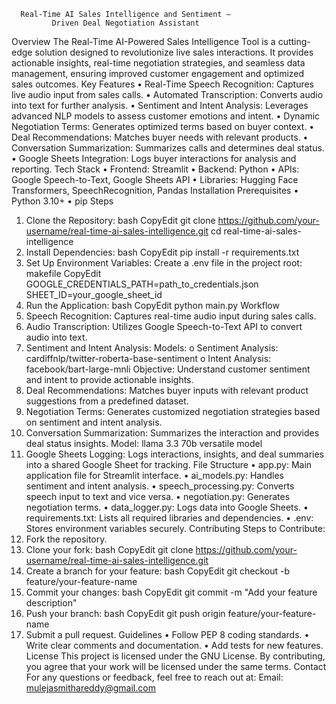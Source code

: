       Real-Time AI Sales Intelligence and Sentiment – 
             Driven Deal Negotiation Assistant
Overview
The Real-Time AI-Powered Sales Intelligence Tool is a cutting-edge solution designed to revolutionize live sales interactions. It provides actionable insights, real-time negotiation strategies, and seamless data management, ensuring improved customer engagement and optimized sales outcomes.
Key Features
•	Real-Time Speech Recognition: Captures live audio input from sales calls.
•	Automated Transcription: Converts audio into text for further analysis.
•	Sentiment and Intent Analysis: Leverages advanced NLP models to assess customer emotions and intent.
•	Dynamic Negotiation Terms: Generates optimized terms based on buyer context.
•	Deal Recommendations: Matches buyer needs with relevant products.
•	Conversation Summarization: Summarizes calls and determines deal status.
•	Google Sheets Integration: Logs buyer interactions for analysis and reporting.
Tech Stack
•	Frontend: Streamlit
•	Backend: Python
•	APIs: Google Speech-to-Text, Google Sheets API
•	Libraries: Hugging Face Transformers, SpeechRecognition, Pandas
Installation
Prerequisites
•	Python 3.10+
•	pip
Steps
1.	Clone the Repository:
bash
CopyEdit
git clone https://github.com/your-username/real-time-ai-sales-intelligence.git
cd real-time-ai-sales-intelligence
2.	Install Dependencies:
bash
CopyEdit
pip install -r requirements.txt
3.	Set Up Environment Variables: Create a .env file in the project root:
makefile
CopyEdit
GOOGLE_CREDENTIALS_PATH=path_to_credentials.json
SHEET_ID=your_google_sheet_id
4.	Run the Application:
bash
CopyEdit
python main.py
Workflow
1.	Speech Recognition:
Captures real-time audio input during sales calls.
2.	Audio Transcription:
Utilizes Google Speech-to-Text API to convert audio into text.
3.	Sentiment and Intent Analysis:
Models:
o	Sentiment Analysis: cardiffnlp/twitter-roberta-base-sentiment
o	Intent Analysis: facebook/bart-large-mnli
Objective: Understand customer sentiment and intent to provide actionable insights.
4.	Deal Recommendations:
Matches buyer inputs with relevant product suggestions from a predefined dataset.
5.	Negotiation Terms:
Generates customized negotiation strategies based on sentiment and intent analysis.
6.	Conversation Summarization:
Summarizes the interaction and provides deal status insights.
Model: llama 3.3 70b versatile model
7.	Google Sheets Logging:
Logs interactions, insights, and deal summaries into a shared Google Sheet for tracking.
File Structure
•	app.py: Main application file for Streamlit interface.
•	ai_models.py: Handles sentiment and intent analysis.
•	speech_processing.py: Converts speech input to text and vice versa.
•	negotiation.py: Generates negotiation terms.
•	data_logger.py: Logs data into Google Sheets.
•	requirements.txt: Lists all required libraries and dependencies.
•	.env: Stores environment variables securely.
Contributing
Steps to Contribute:
1.	Fork the repository.
2.	Clone your fork:
bash
CopyEdit
git clone https://github.com/your-username/real-time-ai-sales-intelligence.git
3.	Create a branch for your feature:
bash
CopyEdit
git checkout -b feature/your-feature-name
4.	Commit your changes:
bash
CopyEdit
git commit -m "Add your feature description"
5.	Push your branch:
bash
CopyEdit
git push origin feature/your-feature-name
6.	Submit a pull request.
Guidelines
•	Follow PEP 8 coding standards.
•	Write clear comments and documentation.
•	Add tests for new features.
License
This project is licensed under the GNU License. By contributing, you agree that your work will be licensed under the same terms.
Contact
For any questions or feedback, feel free to reach out at:
Email: mulejasmithareddy@gmail.com

